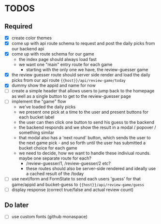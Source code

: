 # TODOS

## Required

- [x] create color themes
- [x] come up with api route schema to request and post the daily picks from our backend api
- [x] come up with route schema for our game
    - the index page should always load fast
    - we want one "main" entry route for each game
        - starting with the only one we have, the review-guesser game
- [x] the review guesser route should server side render and load the daily picks from our api route
  `{{host}}/api/review-game/today`
- [x] dummy show the appid and name for now
- [ ] create a simple header that allows users to jump back to the homepage as well as a single button to get to the
  review-guesser page
- [ ] implement the "game" flow
    - we've loaded the daily picks
    - we present one pick at a time to the user and present buttons for each bucket label
    - the user can then click one button to send his guess to the backend
    - the backend responds and we show the result in a modal / popover / something similar
    - that modal also has a 'next round' button, which sends the user to the next game pick - and so forth until the
      user has submitted a bucket choice for each game
    - we need to decide, how we want to handle these indiviual rounds. maybe one separate route for each?
        - /review-guesser/1, /review-guesser/2 etc?
        - these routes should also be server-side rendered and ideally use a cached result of the /today
- [ ] use next/form and FormState to send each users 'guess' for that game/appid and bucket-guess to
  `{{host}}/api/review-game/guess`
- [ ] display response (correct true/false and actual review count)

## Do later

- [ ] use custom fonts (github monaspace)


